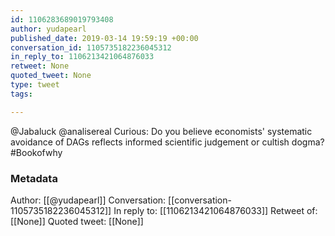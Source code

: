 ```yaml
---
id: 1106283689019793408
author: yudapearl
published_date: 2019-03-14 19:59:19 +00:00
conversation_id: 1105735182236045312
in_reply_to: 1106213421064876033
retweet: None
quoted_tweet: None
type: tweet
tags:

---
```


@Jabaluck @analisereal Curious: Do you believe economists' systematic avoidance of DAGs reflects informed scientific judgement or cultish dogma? #Bookofwhy

### Metadata

Author: [[@yudapearl]]
Conversation: [[conversation-1105735182236045312]]
In reply to: [[1106213421064876033]]
Retweet of: [[None]]
Quoted tweet: [[None]]
